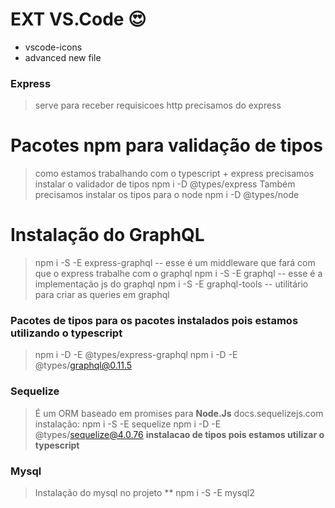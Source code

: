 # EXT VS.Code :heart_eyes:
* vscode-icons
* advanced new file

### Express
> serve para receber requisicoes http precisamos do express

# Pacotes npm para validação de tipos
> como estamos trabalhando com o typescript + express precisamos instalar o validador de tipos npm i -D @types/express
> Também precisamos instalar os tipos para o node npm i -D @types/node

# Instalação do GraphQL
> npm i -S -E express-graphql -- esse é um middleware que fará com que o express trabalhe com o graphql
> npm i -S -E graphql -- esse é a implementação js do graphql
> npm i -S -E graphql-tools  -- utilitário para criar as queries em graphql

### Pacotes de tipos para os pacotes instalados pois estamos utilizando o typescript
> npm i -D -E @types/express-graphql
> npm i -D -E @types/graphql@0.11.5

### Sequelize
> É um ORM baseado em promises para **Node.Js**
> docs.sequelizejs.com
> instalação: npm i -S -E sequelize
> npm i -D -E @types/sequelize@4.0.76  **instalacao de tipos pois estamos utilizar o typescript**

### Mysql
> Instalação do mysql no projeto ** npm i -S -E mysql2